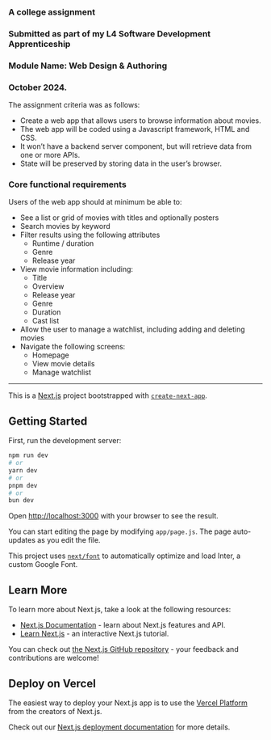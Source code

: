 ### A college assignment
### Submitted as part of my L4 Software Development Apprenticeship 
### Module Name: Web Design & Authoring
### October 2024.

The assignment criteria was as follows:

- Create a web app that allows users to browse information about movies.
- The web app will be coded using a Javascript framework, HTML and CSS.
- It won’t have a backend server component, but will retrieve data from one or more APIs.
- State will be preserved by storing data in the user’s browser.


### Core functional requirements
Users of the web app should at minimum be able to:
- See a list or grid of movies with titles and optionally posters
- Search movies by keyword
- Filter results using the following attributes
  - Runtime / duration
  - Genre
  - Release year
- View movie information including:
  - Title
  - Overview
  - Release year
  - Genre
  - Duration
  - Cast list
- Allow the user to manage a watchlist, including adding and deleting movies
- Navigate the following screens:
  - Homepage
  - View movie details
  - Manage watchlist






___

This is a [Next.js](https://nextjs.org/) project bootstrapped with [`create-next-app`](https://github.com/vercel/next.js/tree/canary/packages/create-next-app).

## Getting Started

First, run the development server:

```bash
npm run dev
# or
yarn dev
# or
pnpm dev
# or
bun dev
```

Open [http://localhost:3000](http://localhost:3000) with your browser to see the result.

You can start editing the page by modifying `app/page.js`. The page auto-updates as you edit the file.

This project uses [`next/font`](https://nextjs.org/docs/basic-features/font-optimization) to automatically optimize and load Inter, a custom Google Font.

## Learn More

To learn more about Next.js, take a look at the following resources:

- [Next.js Documentation](https://nextjs.org/docs) - learn about Next.js features and API.
- [Learn Next.js](https://nextjs.org/learn) - an interactive Next.js tutorial.

You can check out [the Next.js GitHub repository](https://github.com/vercel/next.js/) - your feedback and contributions are welcome!

## Deploy on Vercel

The easiest way to deploy your Next.js app is to use the [Vercel Platform](https://vercel.com/new?utm_medium=default-template&filter=next.js&utm_source=create-next-app&utm_campaign=create-next-app-readme) from the creators of Next.js.

Check out our [Next.js deployment documentation](https://nextjs.org/docs/deployment) for more details.
